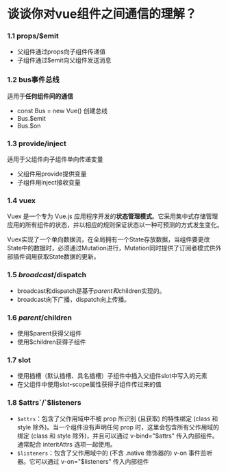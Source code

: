 # 谈谈你对vue组件之间通信的理解？

### 1.1 props/$emit 

- 父组件通过props向子组件传递值
- 子组件通过$emit向父组件发送消息

### 1.2 bus事件总线

适用于**任何组件间的通信**

- const Bus = new Vue() 创建总线
- Bus.$emit
- Bus.$on

### 1.3 provide/inject
适用于父组件向子组件单向传递变量

- 父组件用provide提供变量
- 子组件用inject接收变量

### 1.4 vuex

Vuex 是一个专为 Vue.js 应用程序开发的**状态管理模式**。它采用集中式存储管理应用的所有组件的状态，并以相应的规则保证状态以一种可预测的方式发生变化。

Vuex实现了一个单向数据流，在全局拥有一个State存放数据，当组件要更改State中的数据时，必须通过Mutation进行，Mutation同时提供了订阅者模式供外部插件调用获取State数据的更新。

### 1.5 $broadcast/$dispatch

- broadcast和dispatch是基于$parent和$children实现的。
- broadcast向下广播，dispatch向上传播。

### 1.6 $parent/$children

- 使用$parent获得父组件
- 使用$children获得子组件

### 1.7 slot
- 使用插槽（默认插槽、具名插槽）子组件中插入父组件slot中写入的元素
- 在父组件中使用slot-scope属性获得子组件传过来的值

### 1.8 $attrs`/`$listeners

- `$attrs`：包含了父作用域中不被 prop 所识别 (且获取) 的特性绑定 (class 和 style 除外)。当一个组件没有声明任何 prop 时，这里会包含所有父作用域的绑定 (class 和 style 除外)，并且可以通过 v-bind="$attrs" 传入内部组件。通常配合 interitAttrs 选项一起使用。
- `$listeners`：包含了父作用域中的 (不含 .native 修饰器的) v-on 事件监听器。它可以通过 v-on="$listeners" 传入内部组件